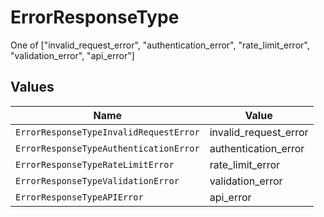 # ErrorResponseType

One of ["invalid_request_error", "authentication_error", "rate_limit_error", "validation_error", "api_error"]


## Values

| Name                                   | Value                                  |
| -------------------------------------- | -------------------------------------- |
| `ErrorResponseTypeInvalidRequestError` | invalid_request_error                  |
| `ErrorResponseTypeAuthenticationError` | authentication_error                   |
| `ErrorResponseTypeRateLimitError`      | rate_limit_error                       |
| `ErrorResponseTypeValidationError`     | validation_error                       |
| `ErrorResponseTypeAPIError`            | api_error                              |